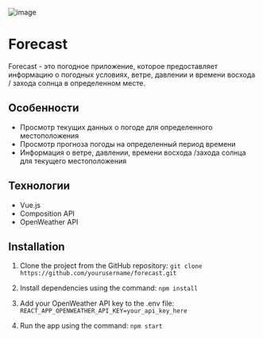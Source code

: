 ![image](https://github.com/BatyrbekWebDev/Forecast/assets/43727077/457722e0-9a1e-4bd5-a223-75eb35ebf750)


# Forecast

Forecast - это погодное приложение, которое предоставляет информацию о погодных условиях, ветре, давлении и времени восхода / захода солнца в определенном месте.

## Особенности

- Просмотр текущих данных о погоде для определенного местоположения
- Просмотр прогноза погоды на определенный период времени
- Информация о ветре, давлении, времени восхода /захода солнца для текущего местоположения

## Технологии

- Vue.js
- Composition API
- OpenWeather API

## Installation

1. Clone the project from the GitHub repository:
`git clone https://github.com/yourusername/forecast.git`

2. Install dependencies using the command:
`npm install`

3. Add your OpenWeather API key to the .env file:
`REACT_APP_OPENWEATHER_API_KEY=your_api_key_here`

4. Run the app using the command:
`npm start`
